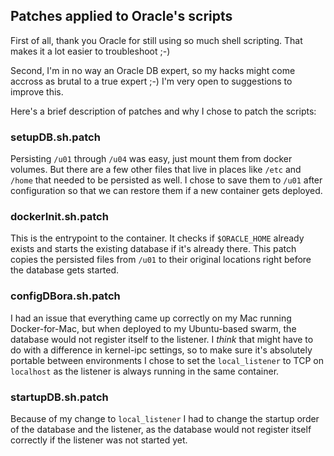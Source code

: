 ## Patches applied to Oracle's scripts

First of all, thank you Oracle for still using so much shell scripting. That makes it a lot easier to troubleshoot ;-)

Second, I'm in no way an Oracle DB expert, so my hacks might come accross as brutal to a true expert ;-)
I'm very open to suggestions to improve this.

Here's a brief description of patches and why I chose to patch the scripts:

### setupDB.sh.patch

Persisting ```/u01``` through ```/u04``` was easy, just mount them from docker volumes.
But there are a few other files that live in places like ```/etc``` and ```/home``` that needed to be persisted as well.
I chose to save them to ```/u01``` after configuration so that we can restore them if a new container gets deployed.

### dockerInit.sh.patch

This is the entrypoint to the container. It checks if ```$ORACLE_HOME``` already exists and starts the existing database if it's already there.
This patch copies the persisted files from ```/u01``` to their original locations right before the database gets started.

### configDBora.sh.patch

I had an issue that everything came up correctly on my Mac running Docker-for-Mac, but when deployed to my Ubuntu-based swarm, the database would not register itself to the listener.
I *think* that might have to do with a difference in kernel-ipc settings, so to make sure it's absolutely portable between environments I chose to set the ```local_listener``` to TCP on ```localhost``` as the listener is always running in the same container.


### startupDB.sh.patch

Because of my change to ```local_listener``` I had to change the startup order of the database and the listener, as the database would not register itself correctly if the listener was not started yet.
